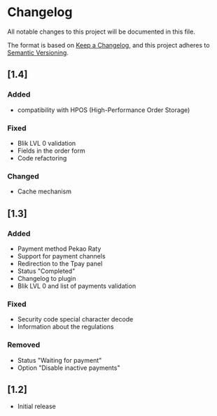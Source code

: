 # Changelog
All notable changes to this project will be documented in this file.

The format is based on [Keep a Changelog](https://keepachangelog.com/en/1.0.0/),
and this project adheres to [Semantic Versioning](https://semver.org/spec/v2.0.0.html).

## [1.4]
### Added
- compatibility with HPOS (High-Performance Order Storage)

### Fixed
- Blik LVL 0 validation
- Fields in the order form
- Code refactoring

### Changed
- Cache mechanism

## [1.3]
### Added
- Payment method Pekao Raty
- Support for payment channels
- Redirection to the Tpay panel
- Status "Completed"
- Changelog to plugin
- Blik LVL 0 and list of payments validation

### Fixed
- Security code special character decode
- Information about the regulations

### Removed
- Status "Waiting for payment"
- Option "Disable inactive payments"

## [1.2]
- Initial release
